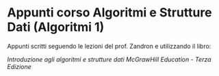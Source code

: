 # Appunti corso Algoritmi e Strutture Dati (Algoritmi 1)

Appunti scritti seguendo le lezioni del prof. Zandron e utilizzando il libro:

*Introduzione agli algoritmi e strutture dati McGrawHill Education - Terza Edizione*